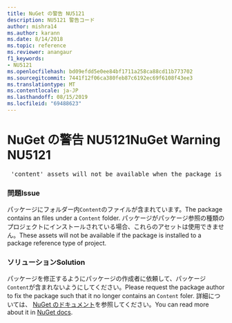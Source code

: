 ```yaml
---
title: NuGet の警告 NU5121
description: NU5121 警告コード
author: mishra14
ms.author: karann
ms.date: 8/14/2018
ms.topic: reference
ms.reviewer: anangaur
f1_keywords:
- NU5121
ms.openlocfilehash: bd09efdd5e0ee84bf1711a258ca88cd11b773702
ms.sourcegitcommit: 7441f12f06ca380feb87c6192ec69f6108f43ee3
ms.translationtype: MT
ms.contentlocale: ja-JP
ms.lasthandoff: 08/15/2019
ms.locfileid: "69488623"
---
```

# <a name="nuget-warning-nu5121"></a><span data-ttu-id="ef0d4-103">NuGet の警告 NU5121</span><span class="sxs-lookup"><span data-stu-id="ef0d4-103">NuGet Warning NU5121</span></span>
<pre> 'content' assets will not be available when the package is installed after the migration.</pre>

### <a name="issue"></a><span data-ttu-id="ef0d4-104">問題</span><span class="sxs-lookup"><span data-stu-id="ef0d4-104">Issue</span></span>

<span data-ttu-id="ef0d4-105">パッケージにフォルダー内`Content`のファイルが含まれています。</span><span class="sxs-lookup"><span data-stu-id="ef0d4-105">The package contains an files under a `Content` folder.</span></span> <span data-ttu-id="ef0d4-106">パッケージがパッケージ参照の種類のプロジェクトにインストールされている場合、これらのアセットは使用できません。</span><span class="sxs-lookup"><span data-stu-id="ef0d4-106">These assets will not be available if the package is installed to a package reference type of project.</span></span>


### <a name="solution"></a><span data-ttu-id="ef0d4-107">ソリューション</span><span class="sxs-lookup"><span data-stu-id="ef0d4-107">Solution</span></span>

<span data-ttu-id="ef0d4-108">パッケージを修正するようにパッケージの作成者に依頼して、パッケージ`Content`が含まれないようにしてください。</span><span class="sxs-lookup"><span data-stu-id="ef0d4-108">Please request the package author to fix the package such that it no longer contains an `Content` foler.</span></span> <span data-ttu-id="ef0d4-109">詳細については、 [NuGet のドキュメント](https://docs.microsoft.com/en-us/nuget/consume-packages/migrate-packages-config-to-package-reference)を参照してください。</span><span class="sxs-lookup"><span data-stu-id="ef0d4-109">You can read more about it in [NuGet docs](https://docs.microsoft.com/en-us/nuget/consume-packages/migrate-packages-config-to-package-reference).</span></span>

